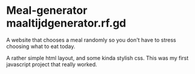 # Meal-generator maaltijdgenerator.rf.gd
A website that chooses a meal randomly so you don't have to stress choosing what to eat today.

A rather simple html layout, and some kinda stylish css. This was my first javascript project that really worked. 